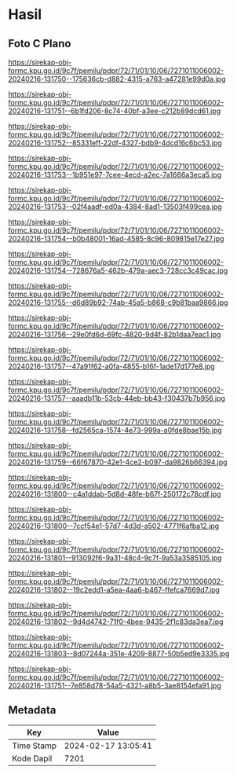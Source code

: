 # Hasil

## Foto C Plano

https://sirekap-obj-formc.kpu.go.id/9c7f/pemilu/pdpr/72/71/01/10/06/7271011006002-20240216-131750--175636cb-d882-4315-a763-a47281e99d0a.jpg

https://sirekap-obj-formc.kpu.go.id/9c7f/pemilu/pdpr/72/71/01/10/06/7271011006002-20240216-131751--6b1fd206-8c74-40bf-a3ee-c212b89dcd61.jpg

https://sirekap-obj-formc.kpu.go.id/9c7f/pemilu/pdpr/72/71/01/10/06/7271011006002-20240216-131752--85331eff-22df-4327-bdb9-4dcd16c6bc53.jpg

https://sirekap-obj-formc.kpu.go.id/9c7f/pemilu/pdpr/72/71/01/10/06/7271011006002-20240216-131753--1b951e97-7cee-4ecd-a2ec-7a1666a3eca5.jpg

https://sirekap-obj-formc.kpu.go.id/9c7f/pemilu/pdpr/72/71/01/10/06/7271011006002-20240216-131753--02f4aadf-ed0a-4384-8ad1-13503f499cea.jpg

https://sirekap-obj-formc.kpu.go.id/9c7f/pemilu/pdpr/72/71/01/10/06/7271011006002-20240216-131754--b0b48001-16ad-4585-8c96-809815e17e27.jpg

https://sirekap-obj-formc.kpu.go.id/9c7f/pemilu/pdpr/72/71/01/10/06/7271011006002-20240216-131754--728676a5-462b-479a-aec3-728cc3c49cac.jpg

https://sirekap-obj-formc.kpu.go.id/9c7f/pemilu/pdpr/72/71/01/10/06/7271011006002-20240216-131755--d6d89b92-74ab-45a5-b868-c9b81baa9866.jpg

https://sirekap-obj-formc.kpu.go.id/9c7f/pemilu/pdpr/72/71/01/10/06/7271011006002-20240216-131756--29e0fd6d-69fc-4820-9d4f-82b1daa7eac1.jpg

https://sirekap-obj-formc.kpu.go.id/9c7f/pemilu/pdpr/72/71/01/10/06/7271011006002-20240216-131757--47a91f62-a0fa-4855-b16f-1ade17d177e8.jpg

https://sirekap-obj-formc.kpu.go.id/9c7f/pemilu/pdpr/72/71/01/10/06/7271011006002-20240216-131757--aaadb11b-53cb-44eb-bb43-f30437b7b956.jpg

https://sirekap-obj-formc.kpu.go.id/9c7f/pemilu/pdpr/72/71/01/10/06/7271011006002-20240216-131758--fd2565ca-1574-4e73-999a-a0fde8bae15b.jpg

https://sirekap-obj-formc.kpu.go.id/9c7f/pemilu/pdpr/72/71/01/10/06/7271011006002-20240216-131759--66f67870-42e1-4ce2-b097-da9826b66394.jpg

https://sirekap-obj-formc.kpu.go.id/9c7f/pemilu/pdpr/72/71/01/10/06/7271011006002-20240216-131800--c4a1ddab-5d8d-48fe-b67f-250172c78cdf.jpg

https://sirekap-obj-formc.kpu.go.id/9c7f/pemilu/pdpr/72/71/01/10/06/7271011006002-20240216-131800--7ccf54e1-57d7-4d3d-a502-4771f6afba12.jpg

https://sirekap-obj-formc.kpu.go.id/9c7f/pemilu/pdpr/72/71/01/10/06/7271011006002-20240216-131801--913092f6-9a31-48c4-9c7f-9a53a3585105.jpg

https://sirekap-obj-formc.kpu.go.id/9c7f/pemilu/pdpr/72/71/01/10/06/7271011006002-20240216-131802--19c2edd1-a5ea-4aa6-b467-ffefca7669d7.jpg

https://sirekap-obj-formc.kpu.go.id/9c7f/pemilu/pdpr/72/71/01/10/06/7271011006002-20240216-131802--9d4d4742-71f0-4bee-9435-2f1c83da3ea7.jpg

https://sirekap-obj-formc.kpu.go.id/9c7f/pemilu/pdpr/72/71/01/10/06/7271011006002-20240216-131803--8d07244a-351e-4209-8877-50b5ed9e3335.jpg

https://sirekap-obj-formc.kpu.go.id/9c7f/pemilu/pdpr/72/71/01/10/06/7271011006002-20240216-131751--7e858d78-54a5-4321-a8b5-3ae8154efa91.jpg


## Metadata

| Key        | Value               |
| ---------- | ------------------- |
| Time Stamp | 2024-02-17 13:05:41 |
| Kode Dapil | 7201                |



